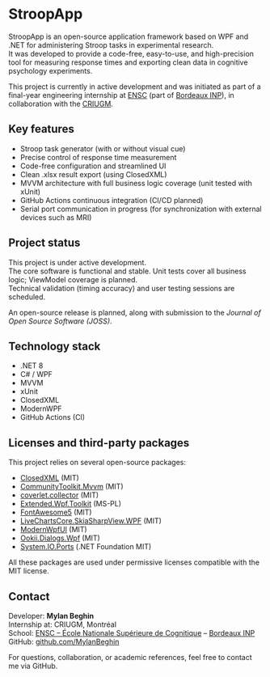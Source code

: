 # StroopApp

StroopApp is an open-source application framework based on WPF and .NET for administering Stroop tasks in experimental research.  
It was developed to provide a code-free, easy-to-use, and high-precision tool for measuring response times and exporting clean data in cognitive psychology experiments.

This project is currently in active development and was initiated as part of a final-year engineering internship at [ENSC](https://ensc.bordeaux-inp.fr) (part of [Bordeaux INP](https://www.bordeaux-inp.fr)), in collaboration with the [CRIUGM](https://criugm.qc.ca/).

## Key features

- Stroop task generator (with or without visual cue)
- Precise control of response time measurement
- Code-free configuration and streamlined UI
- Clean .xlsx result export (using ClosedXML)
- MVVM architecture with full business logic coverage (unit tested with xUnit)
- GitHub Actions continuous integration (CI/CD planned)
- Serial port communication in progress (for synchronization with external devices such as MRI)

## Project status

This project is under active development.  
The core software is functional and stable. Unit tests cover all business logic; ViewModel coverage is planned.  
Technical validation (timing accuracy) and user testing sessions are scheduled.

An open-source release is planned, along with submission to the *Journal of Open Source Software (JOSS)*.  

## Technology stack

- .NET 8
- C# / WPF
- MVVM
- xUnit
- ClosedXML
- ModernWPF
- GitHub Actions (CI)

## Licenses and third-party packages

This project relies on several open-source packages:

- [ClosedXML](https://github.com/ClosedXML/ClosedXML) (MIT)
- [CommunityToolkit.Mvvm](https://github.com/CommunityToolkit/dotnet) (MIT)
- [coverlet.collector](https://github.com/coverlet-coverage/coverlet) (MIT)
- [Extended.Wpf.Toolkit](https://github.com/xceedsoftware/wpftoolkit) (MS-PL)
- [FontAwesome5](https://github.com/MartinTopfstedt/FontAwesome5) (MIT)
- [LiveChartsCore.SkiaSharpView.WPF](https://github.com/beto-rodriguez/LiveCharts2) (MIT)
- [ModernWpfUI](https://github.com/Kinnara/ModernWpf) (MIT)
- [Ookii.Dialogs.Wpf](https://github.com/ookii-dialogs/ookii-dialogs-wpf) (MIT)
- [System.IO.Ports](https://github.com/dotnet/runtime) (.NET Foundation MIT)

All these packages are used under permissive licenses compatible with the MIT license.

## Contact

Developer: **Mylan Beghin**  
Internship at: CRIUGM, Montréal  
School: [ENSC – École Nationale Supérieure de Cognitique](https://ensc.bordeaux-inp.fr) – [Bordeaux INP](https://www.bordeaux-inp.fr)  
GitHub: [github.com/MylanBeghin](https://github.com/MylanBeghin)

For questions, collaboration, or academic references, feel free to contact me via GitHub.
